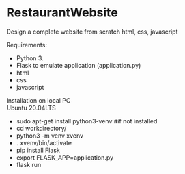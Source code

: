 # RestaurantWebsite
Design a complete website from scratch html, css, javascript

Requirements:  
 - Python 3.  
 - Flask to emulate application (application.py)  
 - html
 - css
 - javascript
 
Installation on local PC  
Ubuntu 20.04LTS  
 - sudo apt-get install python3-venv #if not installed  
 - cd workdirectory/  
 - python3 -m venv xvenv  
 - . xvenv/bin/activate  
 - pip install Flask  
 - export FLASK_APP=application.py  
 - flask run  
